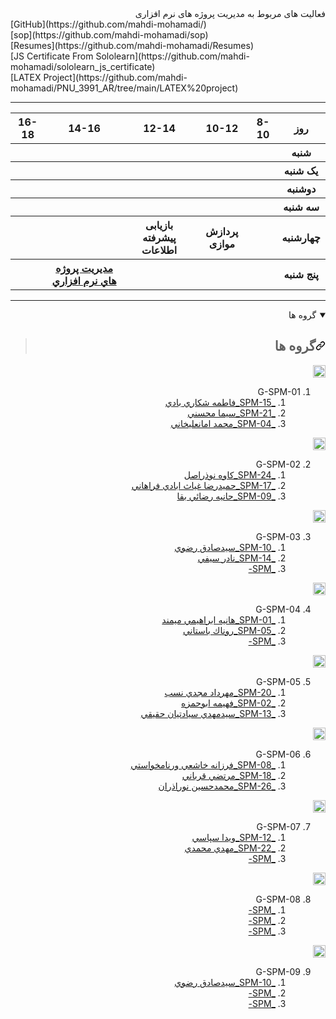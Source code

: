 <div dir='rtl' align='right'>
فعالیت های مربوط به مدیریت پروژه های نرم افزاری</div>
<div>
[GitHub](https://github.com/mahdi-mohamadi/)<br>
[sop](https://github.com/mahdi-mohamadi/sop)<br>
[Resumes](https://github.com/mahdi-mohamadi/Resumes)<br>
[JS Certificate From Sololearn](https://github.com/mahdi-mohamadi/sololearn_js_certificate)<br>
[LATEX Project](https://github.com/mahdi-mohamadi/PNU_3991_AR/tree/main/LATEX%20project)
</div>
<hr style='size:12px;color:#CCC'>
<div dir="ltr">
<table>
  <tbody><tr>
    <th>16-18</th>
    <th>14-16</th>
    <th>12-14</th>
    <th>10-12</th>
    <th>8-10</th>
    <th>روز</th>
  </tr>
  <tr>
    <th></th>
    <th></th>
    <th></th>
    <th></th>
    <th></th>
    <th>شنبه</th>
  </tr>
   <tr>
    <th></th>
    <th></th>
    <th></th>
    <th></th>
    <th></th>
    <th>یک شنبه</th>
  </tr>
   <tr>
    <th></th>
    <th></th>
    <th></th>
    <th></th>
    <th></th>
    <th>دوشنبه</th>
  </tr>
   <tr>
    <th></th>
    <th></th>
    <th></th>
    <th></th>
    <th></th>
    <th>سه شنبه</th>
  </tr>
   <tr>
    <th></th>
    <th></th>
    <th>بازیابی پیشرفته اطلاعات</th>
    <th>پردازش موازی</th>
     <th></th>
    <th>چهارشنبه</th>
  </tr>
   <tr>
    <th></th>
     <th><a href="https://github.com/AliRazavi-edu/PNU_3991/tree/master/_MSc/SoftwareProjectManagement#TOC">مديريت پروژه هاي نرم افزاري</a></th>
     <th></th>
     <th></th>
    <th></th>
    <th>پنج شنبه</th>
  </tr>
</tbody></table>
</div>
<hr style='size:12px;color:#CCC'>
<details open="" dir='rtl' style='direction:rtl'>
    <summary>گروه ها</summary>
<blockquote>
<h2><a id="user-content-گروه-ها" class="anchor" aria-hidden="true" href="#گروه-ها"><svg class="octicon octicon-link" viewBox="0 0 16 16" version="1.1" width="16" height="16" aria-hidden="true"><path fill-rule="evenodd" d="M7.775 3.275a.75.75 0 001.06 1.06l1.25-1.25a2 2 0 112.83 2.83l-2.5 2.5a2 2 0 01-2.83 0 .75.75 0 00-1.06 1.06 3.5 3.5 0 004.95 0l2.5-2.5a3.5 3.5 0 00-4.95-4.95l-1.25 1.25zm-4.69 9.64a2 2 0 010-2.83l2.5-2.5a2 2 0 012.83 0 .75.75 0 001.06-1.06 3.5 3.5 0 00-4.95 0l-2.5 2.5a3.5 3.5 0 004.95 4.95l1.25-1.25a.75.75 0 00-1.06-1.06l-1.25 1.25a2 2 0 01-2.83 0z"></path></svg></a>گروه ها</h2>
</blockquote>
<p><a href="#TOC"><kbd><g-emoji class="g-emoji" alias="leftwards_arrow_with_hook" fallback-src="https://github.githubassets.com/images/icons/emoji/unicode/21a9.png"><img class="emoji" alt="leftwards_arrow_with_hook" height="20" width="20" src="https://github.githubassets.com/images/icons/emoji/unicode/21a9.png"></g-emoji></kbd></a>
<a name="user-content-g-s01"></a></p>
<ol>
<li>G-SPM-01
<ol>
<li><a href="https://github.com/AliRazavi-edu/PNU_3991/tree/master/_MSc/SoftwareProjectManagement/15_%D9%81%D8%A7%D8%B7%D9%85%D9%87%20%D8%B4%D9%83%D8%A7%D8%B1%D9%8A%20%D8%A8%D8%A7%D8%AF%D9%8A">_SPM-15_فاطمه شكاري بادي</a></li>
<li><a href="https://github.com/AliRazavi-edu/PNU_3991/tree/master/_MSc/SoftwareProjectManagement/21_%D8%B3%D9%8A%D9%85%D8%A7%20%D9%85%D8%AD%D8%B3%D9%86%D9%8A">_SPM-21_سيما محسني</a></li>
<li><a href="https://github.com/AliRazavi-edu/PNU_3991/tree/master/_MSc/SoftwareProjectManagement/04_%D9%85%D8%AD%D9%85%D8%AF%20%D8%A7%D9%85%D8%A7%D9%86%D8%B9%D9%84%D9%8A%D8%AE%D8%A7%D9%86%D9%8A">_SPM-04_محمد امانعليخاني</a></li>
</ol>
</li>
</ol>
<p><a href="#TOC"><kbd><g-emoji class="g-emoji" alias="leftwards_arrow_with_hook" fallback-src="https://github.githubassets.com/images/icons/emoji/unicode/21a9.png"><img class="emoji" alt="leftwards_arrow_with_hook" height="20" width="20" src="https://github.githubassets.com/images/icons/emoji/unicode/21a9.png"></g-emoji></kbd></a>
<a name="user-content-g-s01"></a></p>
<ol start="2">
<li>G-SPM-02
<ol>
<li><a href="https://github.com/AliRazavi-edu/PNU_3991/tree/master/_MSc/SoftwareProjectManagement/24_%D9%83%D8%A7%D9%88%D9%87%20%D9%86%D9%88%D8%B0%D8%B1%D8%A7%D8%B5%D9%84">_SPM-24_كاوه نوذراصل</a></li>
<li><a href="https://github.com/AliRazavi-edu/PNU_3991/tree/master/_MSc/SoftwareProjectManagement/17_%D8%AD%D9%85%D9%8A%D8%AF%D8%B1%D8%B6%D8%A7%20%D8%BA%D9%8A%D8%A7%D8%AB%20%D8%A7%D8%A8%D8%A7%D8%AF%D9%8A%20%D9%81%D8%B1%D8%A7%D9%87%D8%A7%D9%86%D9%8A">_SPM-17_حميدرضا غياث ابادي فراهاني</a></li>
<li><a href="https://github.com/AliRazavi-edu/PNU_3991/tree/master/_MSc/SoftwareProjectManagement/09_%D8%AD%D8%A7%D9%86%D9%8A%D9%87%20%D8%B1%D8%B6%D8%A7%D8%A6%D9%8A%20%D8%A8%D9%82%D8%A7">_SPM-09_حانيه رضائي بقا</a></li>
</ol>
</li>
</ol>
<p><a href="#TOC"><kbd><g-emoji class="g-emoji" alias="leftwards_arrow_with_hook" fallback-src="https://github.githubassets.com/images/icons/emoji/unicode/21a9.png"><img class="emoji" alt="leftwards_arrow_with_hook" height="20" width="20" src="https://github.githubassets.com/images/icons/emoji/unicode/21a9.png"></g-emoji></kbd></a>
<a name="user-content-g-s01"></a></p>
<ol start="3">
<li>G-SPM-03
<ol>
<li><a href="https://github.com/AliRazavi-edu/PNU_3991/tree/master/_MSc/SoftwareProjectManagement/10_%D8%B3%D9%8A%D8%AF%D8%B5%D8%A7%D8%AF%D9%82%20%D8%B1%D8%B6%D9%88%D9%8A">_SPM-10_سيدصادق رضوي</a></li>
<li><a href="https://github.com/AliRazavi-edu/PNU_3991/tree/master/_MSc/SoftwareProjectManagement/14_%D9%86%D8%A7%D8%AF%D8%B1%20%D8%B3%D9%8A%D9%81%D9%8A">_SPM-14_نادر سيفي</a></li>
<li><a href="/AliRazavi-edu/PNU_3991/blob/master/_MSc/SoftwareProjectManagement">_SPM-</a></li>
</ol>
</li>
</ol>
<p><a href="#TOC"><kbd><g-emoji class="g-emoji" alias="leftwards_arrow_with_hook" fallback-src="https://github.githubassets.com/images/icons/emoji/unicode/21a9.png"><img class="emoji" alt="leftwards_arrow_with_hook" height="20" width="20" src="https://github.githubassets.com/images/icons/emoji/unicode/21a9.png"></g-emoji></kbd></a>
<a name="user-content-g-s01"></a></p>
<ol start="4">
<li>G-SPM-04
<ol>
<li><a href="https://github.com/AliRazavi-edu/PNU_3991/tree/master/_MSc/SoftwareProjectManagement/01_%D9%87%D8%A7%D9%86%D9%8A%D9%87%20%D8%A7%D8%A8%D8%B1%D8%A7%D9%87%D9%8A%D9%85%D9%8A%20%D9%85%D9%8A%D9%85%D9%86%D8%AF">_SPM-01_هانيه ابراهيمي ميمند</a></li>
<li><a href="https://github.com/AliRazavi-edu/PNU_3991/tree/master/_MSc/SoftwareProjectManagement/05_%D8%B1%D9%88%D9%86%D8%A7%D9%83%20%D8%A8%D8%A7%D8%B3%D8%AA%D8%A7%D9%86%D9%8A">_SPM-05_روناك باستاني</a></li>
<li><a href="/AliRazavi-edu/PNU_3991/blob/master/_MSc/SoftwareProjectManagement">_SPM-</a></li>
</ol>
</li>
</ol>
<p><a href="#TOC"><kbd><g-emoji class="g-emoji" alias="leftwards_arrow_with_hook" fallback-src="https://github.githubassets.com/images/icons/emoji/unicode/21a9.png"><img class="emoji" alt="leftwards_arrow_with_hook" height="20" width="20" src="https://github.githubassets.com/images/icons/emoji/unicode/21a9.png"></g-emoji></kbd></a>
<a name="user-content-g-s01"></a></p>
<ol start="5">
<li>G-SPM-05
<ol>
<li><a href="https://github.com/AliRazavi-edu/PNU_3991/tree/master/_MSc/SoftwareProjectManagement/20_%D9%85%D9%87%D8%B1%D8%AF%D8%A7%D8%AF%20%D9%85%D8%AC%D8%AF%D9%8A%20%D9%86%D8%B3%D8%A8">_SPM-20_مهرداد مجدي نسب</a></li>
<li><a href="https://github.com/AliRazavi-edu/PNU_3991/tree/master/_MSc/SoftwareProjectManagement/02_%D9%81%D9%87%D9%8A%D9%85%D9%87%20%D8%A7%D8%A8%D9%88%D8%AD%D9%85%D8%B2%D9%87">_SPM-02_فهيمه ابوحمزه</a></li>
<li><a href="https://github.com/AliRazavi-edu/PNU_3991/tree/master/_MSc/SoftwareProjectManagement/13_%D8%B3%D9%8A%D8%AF%D9%85%D9%87%D8%AF%D9%8A%20%D8%B3%D9%8A%D8%A7%D8%AF%D8%AA%D9%8A%D8%A7%D9%86%20%D8%AD%D9%82%D9%8A%D9%82%D9%8A">_SPM-13_سيدمهدي سيادتيان حقيقي</a></li>
</ol>
</li>
</ol>
<p><a href="#TOC"><kbd><g-emoji class="g-emoji" alias="leftwards_arrow_with_hook" fallback-src="https://github.githubassets.com/images/icons/emoji/unicode/21a9.png"><img class="emoji" alt="leftwards_arrow_with_hook" height="20" width="20" src="https://github.githubassets.com/images/icons/emoji/unicode/21a9.png"></g-emoji></kbd></a>
<a name="user-content-g-s01"></a></p>
<ol start="6">
<li>G-SPM-06
<ol>
<li><a href="https://github.com/AliRazavi-edu/PNU_3991/tree/master/_MSc/SoftwareProjectManagement/08_%D9%81%D8%B1%D8%B2%D8%A7%D9%86%D9%87%20%D8%AE%D8%A7%D8%B4%D8%B9%D9%8A%20%D9%88%D8%B1%D9%86%D8%A7%D9%85%D8%AE%D9%88%D8%A7%D8%B3%D8%AA%D9%8A">_SPM-08_فرزانه خاشعي ورنامخواستي</a></li>
<li><a href="https://github.com/AliRazavi-edu/PNU_3991/tree/master/_MSc/SoftwareProjectManagement/18_%D9%85%D8%B1%D8%AA%D8%B6%D9%8A%20%D9%82%D8%B1%D8%A8%D8%A7%D9%86%D9%8A">_SPM-18_مرتضي قرباني</a></li>
<li><a href="https://github.com/AliRazavi-edu/PNU_3991/tree/master/_MSc/SoftwareProjectManagement/26_%D9%85%D8%AD%D9%85%D8%AF%D8%AD%D8%B3%D9%8A%D9%86%20%D9%86%D9%88%D8%B1%D8%A7%D8%B0%D8%B1%D8%A7%D9%86">_SPM-26_محمدحسين نوراذران</a></li>
</ol>
</li>
</ol>
<p><a href="#TOC"><kbd><g-emoji class="g-emoji" alias="leftwards_arrow_with_hook" fallback-src="https://github.githubassets.com/images/icons/emoji/unicode/21a9.png"><img class="emoji" alt="leftwards_arrow_with_hook" height="20" width="20" src="https://github.githubassets.com/images/icons/emoji/unicode/21a9.png"></g-emoji></kbd></a>
<a name="user-content-g-s01"></a></p>
<ol start="7">
<li>G-SPM-07
<ol>
<li><a href="https://github.com/AliRazavi-edu/PNU_3991/tree/master/_MSc/SoftwareProjectManagement/1115272_01/12_%D9%88%D9%8A%D8%AF%D8%A7%20%D8%B3%D9%BE%D8%A7%D8%B3%D9%8A">_SPM-12_ويدا سپاسي</a></li>
<li><a href="https://github.com/AliRazavi-edu/PNU_3991/tree/master/_MSc/SoftwareProjectManagement/1115272_01/22_%D9%85%D9%87%D8%AF%D9%8A%20%D9%85%D8%AD%D9%85%D8%AF%D9%8A">_SPM-22_مهدي محمدي</a></li>
<li><a href="/AliRazavi-edu/PNU_3991/blob/master/_MSc/SoftwareProjectManagement">_SPM-</a></li>
</ol>
</li>
</ol>
<p><a href="#TOC"><kbd><g-emoji class="g-emoji" alias="leftwards_arrow_with_hook" fallback-src="https://github.githubassets.com/images/icons/emoji/unicode/21a9.png"><img class="emoji" alt="leftwards_arrow_with_hook" height="20" width="20" src="https://github.githubassets.com/images/icons/emoji/unicode/21a9.png"></g-emoji></kbd></a>
<a name="user-content-g-s01"></a></p>
<ol start="8">
<li>G-SPM-08
<ol>
<li><a href="/AliRazavi-edu/PNU_3991/blob/master/_MSc/SoftwareProjectManagement">_SPM-</a></li>
<li><a href="/AliRazavi-edu/PNU_3991/blob/master/_MSc/SoftwareProjectManagement">_SPM-</a></li>
<li><a href="/AliRazavi-edu/PNU_3991/blob/master/_MSc/SoftwareProjectManagement">_SPM-</a></li>
</ol>
</li>
</ol>
<p><a href="#TOC"><kbd><g-emoji class="g-emoji" alias="leftwards_arrow_with_hook" fallback-src="https://github.githubassets.com/images/icons/emoji/unicode/21a9.png"><img class="emoji" alt="leftwards_arrow_with_hook" height="20" width="20" src="https://github.githubassets.com/images/icons/emoji/unicode/21a9.png"></g-emoji></kbd></a>
<a name="user-content-g-s01"></a></p>
<ol start="9">
<li>G-SPM-09
<ol>
<li><a href="https://github.com/AliRazavi-edu/PNU_3991/tree/master/_MSc/SoftwareProjectManagement/10_%D8%B3%D9%8A%D8%AF%D8%B5%D8%A7%D8%AF%D9%82%20%D8%B1%D8%B6%D9%88%D9%8A">_SPM-10_سيدصادق رضوي</a></li>
<li><a href="/AliRazavi-edu/PNU_3991/blob/master/_MSc/SoftwareProjectManagement">_SPM-</a></li>
<li><a href="/AliRazavi-edu/PNU_3991/blob/master/_MSc/SoftwareProjectManagement">_SPM-</a></li>
</ol>
</li>
</ol>
</details>

